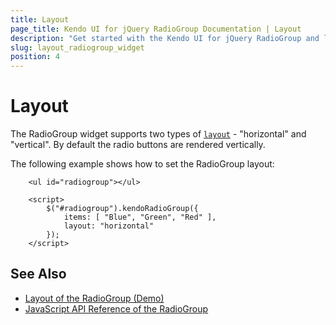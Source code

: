 ```yaml
---
title: Layout
page_title: Kendo UI for jQuery RadioGroup Documentation | Layout
description: "Get started with the Kendo UI for jQuery RadioGroup and learn about the layouts it supports."
slug: layout_radiogroup_widget
position: 4
---
```


# Layout

The RadioGroup widget supports two types of [`layout`](/api/javascript/ui/radiogroup/configuration/layout) - "horizontal" and "vertical". By default the radio buttons are rendered vertically.

The following example shows how to set the RadioGroup layout:

```dojo
    <ul id="radiogroup"></ul>

    <script>
        $("#radiogroup").kendoRadioGroup({
            items: [ "Blue", "Green", "Red" ],
            layout: "horizontal"
        });
    </script>
```

## See Also

* [Layout of the RadioGroup (Demo)](https://demos.telerik.com/kendo-ui/radiogroup/layout)
* [JavaScript API Reference of the RadioGroup](/api/javascript/ui/radiogroup)
